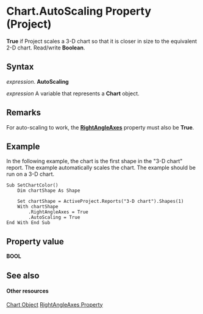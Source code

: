 
# Chart.AutoScaling Property (Project)
 **True** if Project scales a 3-D chart so that it is closer in size to the equivalent 2-D chart. Read/write **Boolean**.

## Syntax

 _expression_. **AutoScaling**

 _expression_ A variable that represents a **Chart** object.


## Remarks

For auto-scaling to work, the  **[RightAngleAxes](51e8cde1-53c7-90ff-b5c7-72a091461f6b.md)** property must also be **True**. 


## Example

In the following example, the chart is the first shape in the "3-D chart" report. The example automatically scales the chart. The example should be run on a 3-D chart.


```
Sub SetChartColor()
    Dim chartShape As Shape
    
    Set chartShape = ActiveProject.Reports("3-D chart").Shapes(1)
    With chartShape
        .RightAngleAxes = True
        .AutoScaling = True
End With End Sub
```


## Property value

 **BOOL**


## See also


#### Other resources


[Chart Object](810d4ec1-69d2-c432-b9da-57042b783b85.md)
[RightAngleAxes Property](51e8cde1-53c7-90ff-b5c7-72a091461f6b.md)